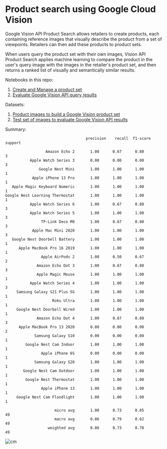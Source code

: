 # Product search using Google Cloud Vision

Google Vision API Product Search allows retailers to create products, each containing reference images that visually describe the product from a set of viewpoints. Retailers can then add these products to product sets. 

When users query the product set with their own images, Vision API Product Search applies machine learning to compare the product in the user's query image with the images in the retailer's product set, and then returns a ranked list of visually and semantically similar results.

Notebooks in this repo:

1. [Create and Manage a product set](https://github.com/vinayshanbhag/cloudvisionproductsearch/blob/main/Google_Cloud_Vision_Create_a_product_set.ipynb)
2. [Evaluate Google Vision API query results](https://github.com/vinayshanbhag/cloudvisionproductsearch/blob/main/Google_Cloud_Vision_Product_Search.ipynb)

Datasets:
1. [Product images to build a Google Vision product set](https://github.com/vinayshanbhag/images)
2. [Test set of images to evaluate Google Vision API results](https://github.com/vinayshanbhag/test_images)

Summary:

```
                                    precision    recall  f1-score   support

                  Amazon Echo 2       1.00      0.67      0.80         3
           Apple Watch Series 3       0.00      0.00      0.00         3
               Google Nest Mini       1.00      1.00      1.00         1
            Apple iPhone 13 Pro       1.00      1.00      1.00         1
   Apple Magic Keyboard Numeric       1.00      1.00      1.00         1
Google Nest Learning Thermostat       1.00      1.00      1.00         1
           Apple Watch Series 6       1.00      0.67      0.80         3
           Apple Watch Series 5       1.00      1.00      1.00         3
                TP-Link Deco M9       1.00      0.67      0.80         3
            Apple Mac Mini 2020       1.00      1.00      1.00         3
   Google Nest Doorbell Battery       1.00      1.00      1.00         1
      Apple MacBook Pro 16 2019       1.00      1.00      1.00         1
                Apple AirPods 2       1.00      0.50      0.67         2
              Amazon Echo Dot 3       1.00      0.67      0.80         3
              Apple Magic Mouse       1.00      1.00      1.00         1
           Apple Watch Series 4       1.00      1.00      1.00         3
     Samsung Galaxy S21 Plus 5G       1.00      1.00      1.00         1
                     Roku Ultra       1.00      1.00      1.00         1
     Google Nest Doorbell Wired       1.00      1.00      1.00         1
              Amazon Echo Dot 4       1.00      0.67      0.80         3
      Apple MacBook Pro 13 2020       0.00      0.00      0.00         2
             Samsung Galaxy S10       0.00      0.00      0.00         1
         Google Nest Cam Indoor       1.00      1.00      1.00         1
                Apple iPhone 6S       0.00      0.00      0.00         1
             Samsung Galaxy S20       1.00      1.00      1.00         1
        Google Nest Cam Outdoor       1.00      1.00      1.00         1
         Google Nest Thermostat       1.00      1.00      1.00         1
                Apple iPhone 13       1.00      1.00      1.00         1
     Google Nest Cam Floodlight       1.00      1.00      1.00         1

                      micro avg       1.00      0.73      0.85        49
                      macro avg       0.86      0.79      0.82        49
                   weighted avg       0.86      0.73      0.78        49

```
![cm](https://user-images.githubusercontent.com/5519039/141360938-487dff3a-e4a3-4382-894b-de8eaa4657d1.png)

